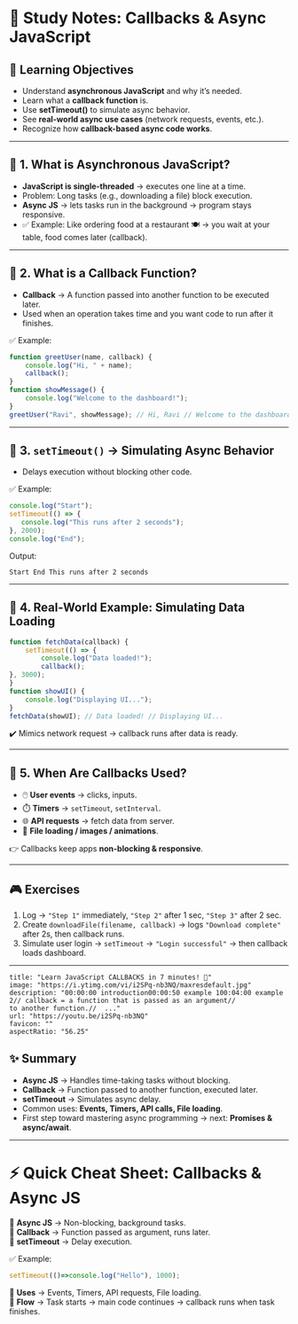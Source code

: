# 📘 Study Notes: Callbacks & Async JavaScript

## 🎯 Learning Objectives

- Understand **asynchronous JavaScript** and why it’s needed.
- Learn what a **callback function** is.
- Use **setTimeout()** to simulate async behavior.
- See **real-world async use cases** (network requests, events, etc.).
- Recognize how **callback-based async code works**.

---

## 🔹 1. What is Asynchronous JavaScript?

- **JavaScript is single-threaded** → executes one line at a time.
- Problem: Long tasks (e.g., downloading a file) block execution.
- **Async JS** → lets tasks run in the background → program stays responsive.
- ✅ Example: Like ordering food at a restaurant 🍽️ → you wait at your table, food comes later (callback).

---

## 🔹 2. What is a Callback Function?

- **Callback** → A function passed into another function to be executed later.
- Used when an operation takes time and you want code to run after it finishes.

✅ Example:

```js
function greetUser(name, callback) {
	console.log("Hi, " + name);
	callback(); 
}  
function showMessage() {
	console.log("Welcome to the dashboard!"); 
}  
greetUser("Ravi", showMessage); // Hi, Ravi // Welcome to the dashboard!
```

---

## 🔹 3. `setTimeout()` → Simulating Async Behavior

- Delays execution without blocking other code.

✅ Example:

```js
console.log("Start");  
setTimeout(() => {
   console.log("This runs after 2 seconds");
}, 2000);
console.log("End");
```

Output:

`Start End This runs after 2 seconds`

---

## 🔹 4. Real-World Example: Simulating Data Loading

```js
function fetchData(callback) {
	setTimeout(() => {
		console.log("Data loaded!");
		callback();   
}, 3000); 
}  
function showUI() {
	console.log("Displaying UI..."); 
}  
fetchData(showUI); // Data loaded! // Displaying UI...
```
✔️ Mimics network request → callback runs after data is ready.

---

## 🔹 5. When Are Callbacks Used?

- 🖱️ **User events** → clicks, inputs.
- ⏱️ **Timers** → `setTimeout`, `setInterval`.
- 🌐 **API requests** → fetch data from server.
- 📂 **File loading / images / animations**.

👉 Callbacks keep apps **non-blocking & responsive**.

---

## 🎮 Exercises

1. Log → `"Step 1"` immediately, `"Step 2"` after 1 sec, `"Step 3"` after 2 sec.
2. Create `downloadFile(filename, callback)` → logs `"Download complete"` after 2s, then callback runs.
3. Simulate user login → `setTimeout` → `"Login successful"` → then callback loads dashboard.

---

```embed
title: "Learn JavaScript CALLBACKS in 7 minutes! 🤙"
image: "https://i.ytimg.com/vi/i2SPq-nb3NQ/maxresdefault.jpg"
description: "00:00:00 introduction00:00:50 example 100:04:00 example 2// callback = a function that is passed as an argument//                    to another function.//  ..."
url: "https://youtu.be/i2SPq-nb3NQ"
favicon: ""
aspectRatio: "56.25"
```

## ✨ Summary

- **Async JS** → Handles time-taking tasks without blocking.
- **Callback** → Function passed to another function, executed later.
- **setTimeout** → Simulates async delay.
- Common uses: **Events, Timers, API calls, File loading**.
- First step toward mastering async programming → next: **Promises & async/await**.

---

# ⚡ Quick Cheat Sheet: Callbacks & Async JS

📌 **Async JS** → Non-blocking, background tasks.  
📌 **Callback** → Function passed as argument, runs later.  
📌 **setTimeout** → Delay execution.

✅ Example:

```js
setTimeout(()=>console.log("Hello"), 1000);
```

📌 **Uses** → Events, Timers, API requests, File loading.  
📌 **Flow** → Task starts → main code continues → callback runs when task finishes.
